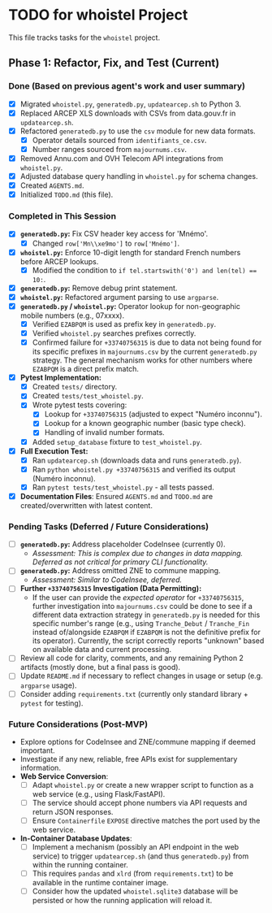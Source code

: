 # TODO for whoistel Project

This file tracks tasks for the `whoistel` project.

## Phase 1: Refactor, Fix, and Test (Current)

### Done (Based on previous agent's work and user summary)
*   [x] Migrated `whoistel.py`, `generatedb.py`, `updatearcep.sh` to Python 3.
*   [x] Replaced ARCEP XLS downloads with CSVs from data.gouv.fr in `updatearcep.sh`.
*   [x] Refactored `generatedb.py` to use the `csv` module for new data formats.
    *   [x] Operator details sourced from `identifiants_ce.csv`.
    *   [x] Number ranges sourced from `majournums.csv`.
*   [x] Removed Annu.com and OVH Telecom API integrations from `whoistel.py`.
*   [x] Adjusted database query handling in `whoistel.py` for schema changes.
*   [x] Created `AGENTS.md`.
*   [x] Initialized `TODO.md` (this file).

### Completed in This Session
*   [x] **`generatedb.py`:** Fix CSV header key access for 'Mnémo'.
    *   [x] Changed `row['Mn\\xe9mo']` to `row['Mnémo']`.
*   [x] **`whoistel.py`:** Enforce 10-digit length for standard French numbers before ARCEP lookups.
    *   [x] Modified the condition to `if tel.startswith('0') and len(tel) == 10:`.
*   [x] **`generatedb.py`:** Remove debug print statement.
*   [x] **`whoistel.py`:** Refactored argument parsing to use `argparse`.
*   [x] **`generatedb.py` / `whoistel.py`:** Operator lookup for non-geographic mobile numbers (e.g., 07xxxx).
    *   [x] Verified `EZABPQM` is used as prefix key in `generatedb.py`.
    *   [x] Verified `whoistel.py` searches prefixes correctly.
    *   [x] Confirmed failure for `+33740756315` is due to data not being found for its specific prefixes in `majournums.csv` by the current `generatedb.py` strategy. The general mechanism works for other numbers where `EZABPQM` is a direct prefix match.
*   [x] **Pytest Implementation:**
    *   [x] Created `tests/` directory.
    *   [x] Created `tests/test_whoistel.py`.
    *   [x] Wrote pytest tests covering:
        *   [x] Lookup for `+33740756315` (adjusted to expect "Numéro inconnu").
        *   [x] Lookup for a known geographic number (basic type check).
        *   [x] Handling of invalid number formats.
    *   [x] Added `setup_database` fixture to `test_whoistel.py`.
*   [x] **Full Execution Test:**
    *   [x] Ran `updatearcep.sh` (downloads data and runs `generatedb.py`).
    *   [x] Ran `python whoistel.py +33740756315` and verified its output (Numéro inconnu).
    *   [x] Ran `pytest tests/test_whoistel.py` - all tests passed.
*   [x] **Documentation Files**: Ensured `AGENTS.md` and `TODO.md` are created/overwritten with latest content.

### Pending Tasks (Deferred / Future Considerations)
*   [ ] **`generatedb.py`:** Address placeholder CodeInsee (currently 0).
    *   *Assessment: This is complex due to changes in data mapping. Deferred as not critical for primary CLI functionality.*
*   [ ] **`generatedb.py`:** Address omitted ZNE to commune mapping.
    *   *Assessment: Similar to CodeInsee, deferred.*
*   [ ] **Further `+33740756315` Investigation (Data Permitting):**
    *   If the user can provide the *expected operator* for `+33740756315`, further investigation into `majournums.csv` could be done to see if a different data extraction strategy in `generatedb.py` is needed for this specific number's range (e.g., using `Tranche_Debut` / `Tranche_Fin` instead of/alongside `EZABPQM` if `EZABPQM` is not the definitive prefix for its operator). Currently, the script correctly reports "unknown" based on available data and current processing.
*   [ ] Review all code for clarity, comments, and any remaining Python 2 artifacts (mostly done, but a final pass is good).
*   [ ] Update `README.md` if necessary to reflect changes in usage or setup (e.g. `argparse` usage).
*   [ ] Consider adding `requirements.txt` (currently only standard library + `pytest` for testing).

### Future Considerations (Post-MVP)
*   Explore options for CodeInsee and ZNE/commune mapping if deemed important.
*   Investigate if any new, reliable, free APIs exist for supplementary information.
*   **Web Service Conversion**:
    *   [ ] Adapt `whoistel.py` or create a new wrapper script to function as a web service (e.g., using Flask/FastAPI).
    *   [ ] The service should accept phone numbers via API requests and return JSON responses.
    *   [ ] Ensure `Containerfile` `EXPOSE` directive matches the port used by the web service.
*   **In-Container Database Updates**:
    *   [ ] Implement a mechanism (possibly an API endpoint in the web service) to trigger `updatearcep.sh` (and thus `generatedb.py`) from within the running container.
    *   [ ] This requires `pandas` and `xlrd` (from `requirements.txt`) to be available in the runtime container image.
    *   [ ] Consider how the updated `whoistel.sqlite3` database will be persisted or how the running application will reload it.
